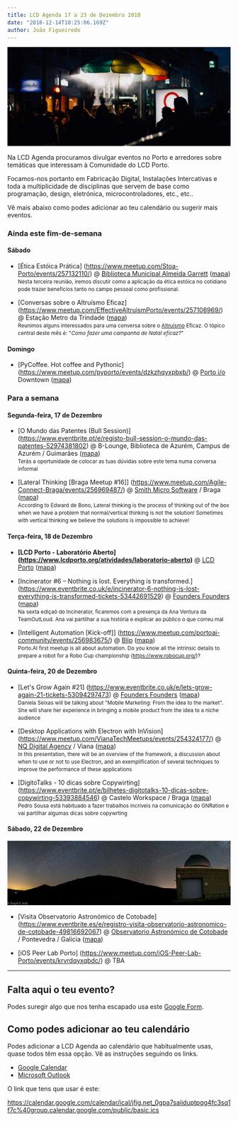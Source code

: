 ```yaml
---
title: LCD Agenda 17 a 23 de Dezembro 2018
date: "2018-12-14T10:25:06.169Z"
author: João Figueiredo
---
```


<img src="marina-marques-602613-unsplash.jpg" /><br />


Na LCD Agenda procuramos divulgar eventos no Porto e arredores sobre temáticas que interessam à Comunidade do LCD Porto.

Focamos-nos portanto em Fabricação Digital, Instalações Intercativas e toda a multiplicidade de disciplinas que servem de base como programação, design, eletrónica, microcontroladores, etc., etc..

Vê mais abaixo como podes adicionar ao teu calendário ou sugerir mais eventos.



### Ainda este fim-de-semana

#### Sábado

* [Ética Estóica Prática]
(https://www.meetup.com/Stoa-Porto/events/257132110/)
@ [Biblioteca Municipal Almeida Garrett](https://bmp.cm-porto.pt/bmag)
([mapa](https://goo.gl/maps/QEPjUGjyDET2))
<br /><small>
Nesta terceira reunião, iremos discutir como a aplicação da ética estóica no cotidiano pode trazer benefícios tanto no campo pessoal como profissional.
</small>

* [Conversas sobre o Altruísmo Eficaz]
(https://www.meetup.com/EffectiveAltruismPorto/events/257106969/)
@ Estação Metro da Trindade
([mapa](https://goo.gl/maps/3VkkVZauHt12))
<br /><small>
Reunimos alguns interessados para uma conversa sobre o [Altruísmo](http://goo.gl/eXnGV2) Eficaz. O tópico central deste mês é: "*Como fazer uma campanha de Natal eficaz?*"
</small>


#### Domingo

* [PyCoffee. Hot coffee and Pythonic]
(https://www.meetup.com/pyporto/events/dzkzhqyxpbxb/)
@ [Porto i/o](http://porto.io/) Downtown
([mapa](https://maps.google.com/?cid=12457545381001472324))


### Para a semana

#### Segunda-feira, 17 de Dezembro

* [O Mundo das Patentes (Bull Session)]
(https://www.eventbrite.pt/e/registo-bull-session-o-mundo-das-patentes-52974381802)
@ B-Lounge, Biblioteca de Azurém, Campus de Azurém / Guimarães
([mapa](https://goo.gl/maps/wMcetAE5ugC2))
<br /><small>
Terás a oportunidade de colocar as tuas dúvidas sobre este tema numa conversa informal
</small>

* [Lateral Thinking [Braga Meetup #16]]
(https://www.meetup.com/Agile-Connect-Braga/events/256969487/)
@ [Smith Micro Software](https://www.smithmicro.com/) / Braga
([mapa](https://goo.gl/maps/dm2HdH7KoV52))
<br /><small>
According to Edward de Bono, Lateral thinking is the process of thinking out of the box when we have a problem that normal/vertical thinking is not the solution! Sometimes with vertical thinking we believe the solutions is impossible to achieve!
</small>

#### Terça-feira, 18 de Dezembro

* **[LCD Porto - Laboratório Aberto]
(https://www.lcdporto.org/atividades/laboratorio-aberto)**
@ [LCD Porto](https://lcdporto.org/)
([mapa](https://goo.gl/maps/A65zj4ZXTrp))

* [Incinerator #6 – Nothing is lost. Everything is transformed.]
(https://www.eventbrite.co.uk/e/incinerator-6-nothing-is-lost-everything-is-transformed-tickets-53442691529)
@ [Founders Founders](http://www.founders-founders.com/)
([mapa](https://maps.google.com/?cid=3857852217621409279))
<br /><small>
Na sexta ediçaõ do Incinerator, ficaremos com a presença da Ana Ventura da TeamOutLoud. Ana vai partilhar a sua história e explicar ao público o que correu mal
</small>

* [Intelligent Automation [Kick-off]]
(https://www.meetup.com/portoai-community/events/256983675/)
@ [Blip](https://www.blip.pt/)
([mapa](https://maps.google.com/?cid=12241631696413520772))
<br /><small>
Porto.AI first meetup is all about automation. Do you know all the intrinsic details to prepare a robot for a Robo Cup championship (https://www.robocup.org/)?
</small>


#### Quinta-feira, 20 de Dezembro

* [Let's Grow Again #21]
(https://www.eventbrite.co.uk/e/lets-grow-again-21-tickets-53094297473)
@ [Founders Founders](http://www.founders-founders.com/)
([mapa](https://maps.google.com/?cid=3857852217621409279))
<br /><small>
Daniela Seixas will be talking about "Mobile Marketing: From the idea to the market". She will share her experience in bringing a mobile product from the idea to a niche audience
</small>

* [Desktop Applications with Electron with InVision]
(https://www.meetup.com/VianaTechMeetups/events/254324177/)
@ [NQ Digital Agency](https://www.nqda.pt/) / Viana
([mapa](https://goo.gl/maps/VWRmXnuSkj12))
<br /><small>
In this presentation, there will be an overview of the framework, a discussion about when to use or not to use Electron, and an exemplification of several techniques to improve the performance of these applications
</small>

* [DigitoTalks - 10 dicas sobre Copywirting]
(https://www.eventbrite.pt/e/bilhetes-digitotalks-10-dicas-sobre-copywirting-53393884546)
@ Castelo Workspace / Braga
([mapa](https://goo.gl/maps/V21ivWtBhgy))
<br /><small>
Pedro Sousa está habituado a fazer trabalhos incriveis na comunicação do GNRation e vai partilhar algumas dicas sobre copywrting
</small>


#### Sábado, 22 de Dezembro

<img src="Cotobade.jpg" />

* [Visita Observatorio Astronómico de Cotobade]
(https://www.eventbrite.es/e/registro-visita-observatorio-astronomico-de-cotobade-49816692067)
@ [Observatorio Astronómico de Cotobade](http://www.asociacionsirio.es/) / Pontevedra / Galicia
([mapa](https://goo.gl/maps/e3b9gNF7ceD2))

* [iOS Peer Lab Porto]
(https://www.meetup.com/iOS-Peer-Lab-Porto/events/krvrdqyxqbdc/)
@ TBA


---

## Falta aqui o teu evento?

Podes suregir algo que nos tenha escapado usa este [Google Form](https://docs.google.com/forms/d/e/1FAIpQLSd_lOqzaRXBpCmAbJ9ODMuWPgkLzaN4xABgRX6HXPpDSDUB7Q/viewform?usp=sf_link).

## Como podes adicionar ao teu calendário

Podes adicionar a LCD Agenda ao calendário que habitualmente usas, quase todos têm essa opção. Vê as instruções seguindo os links.

* [Google Calendar](https://support.google.com/calendar/answer/37100?co=GENIE.Platform%3DDesktop&hl=en)
* [Microsoft Outlook](https://support.office.com/en-us/article/Import-or-subscribe-to-a-calendar-in-Outlook-com-cff1429c-5af6-41ec-a5b4-74f2c278e98c)

O link que tens que usar é este:

https://calendar.google.com/calendar/ical/jfig.net_0gpa7saiiduptpqg4fc3sq1f7c%40group.calendar.google.com/public/basic.ics
